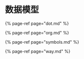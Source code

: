 # 数据模型

{% page-ref page="dot.md" %}

{% page-ref page="org.md" %}

{% page-ref page="symbols.md" %}

{% page-ref page="way.md" %}



